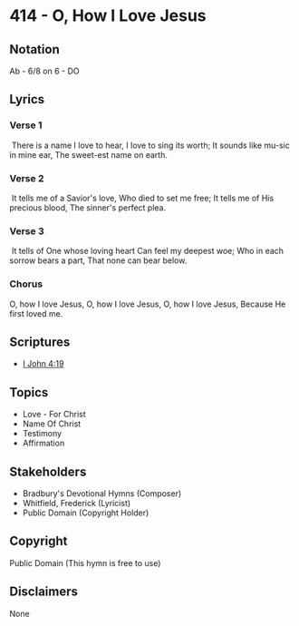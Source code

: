 # 414 - O, How I Love Jesus

## Notation

Ab - 6/8 on 6 - DO

## Lyrics

### Verse 1

 There is a name I love to hear, I love to sing its worth; It sounds like mu-sic in mine ear, The sweet-est name on earth.

### Verse 2

 It tells me of a Savior's love, Who died to set me free; It tells me of His precious blood, The sinner's perfect plea.

### Verse 3

 It tells of One whose loving heart Can feel my deepest woe; Who in each sorrow bears a part, That none can bear below.

### Chorus

O, how I love Jesus, O, how I love Jesus, O, how I love Jesus, Because He first loved me.


## Scriptures

- [I John 4:19](https://www.biblegateway.com/passage/?search=I%20John%204%3A19)

## Topics

- Love - For Christ
- Name Of Christ
- Testimony
- Affirmation

## Stakeholders

- Bradbury's Devotional Hymns (Composer)
- Whitfield, Frederick (Lyricist)
- Public Domain (Copyright Holder)

## Copyright

Public Domain
(This hymn is free to use)

## Disclaimers

None


